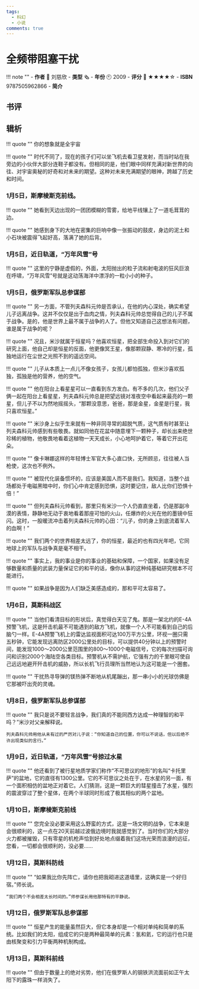 ```yaml
---
tags:
  - 科幻
  - 小说
comments: true
---
```


# 全频带阻塞干扰

!!! note ""
    - **作者** 👴 刘慈欣
    - **类型** 🗞️
    - **年份** 🕙 2009
    - **评分** 📙 ★★★★☆
    - **ISBN** 9787505962866
    - **简介**

## 书评

## 辑析

!!! quote ""
    你的想象就是全宇宙

!!! quote ""
    时代不同了，现在的孩子们可以坐飞机去看卫星发射，而当时站在我旁边的小伙伴大部分连鞋子都没有。但相同的是，他们眼中同样充满对新世界的向往、对宇宙奥秘的好奇和对未来的期望。这种对未来充满期望的眼神，跨越了历史和时间。

### 1月5日，斯摩棱斯克前线。

!!! quote ""
    她看到天边出现的一团团模糊的雪雾，给地平线镶上了一道毛茸茸的边。

!!! quote ""
    她感到身下的大地在密集的巨响中像一张振动的鼓皮，身边的泥土和小石块被震得飞起好高，落满了她的后背。

### 1月5日，近日轨道，“万年风雪”号

!!! quote ""
    这里的宁静是虚假的，外面，太阳抛出的粒子流和射电波的狂风巨浪在呼啸，“万年风雪”号就是这动荡海洋中漂浮的一粒小小的种子。

### 1月5日，俄罗斯军队总参谋部

!!! quote ""
    另一方面，不管列夫森科元帅是否承认，在他的内心深处，确实希望儿子远离战争。这并不仅仅是出于血肉之情，列夫森科元帅总觉得自己的儿子不属于战争。是的，他是世界上最不属于战争的人了。但他又知道自己这想法有问题，谁是属于战争的呢？

!!! quote ""
    况且，米沙就属于恒星吗？他喜欢恒星，把全部生命投入到对它们的研究上面，他自己却是恒星的反面，他更像冥王星，像那颗寂静、寒冷的行星，孤独地运行在尘世之光照不到的遥远空间。

!!! quote ""
    儿子从本质上一点儿不像女孩子，女孩儿都怕孤独，但米沙喜欢孤独，孤独是他的营养，他的空气。

!!! quote ""
    他在阳台上看星星可以一直看到东方发白。有不多的几次，他们父子俩一起在阳台上看星星，列夫森科元帅总是把望远镜对准夜空中看起来最亮的一颗星，但儿子不以为然地摇摇头，“那颗没意思，爸爸，那是金星，金星是行星，我只喜欢恒星。”

!!! quote ""
    米沙身上似乎生来就有一种非同寻常的超脱气质，这气质有时甚至让列夫森科元帅感到有些敬畏。就如同他在花盆中随意埋下一颗种子，却长出来绝世珍稀的植物，他敬畏地看着这植物一天天成长，小心地呵护着它，等着它开出花朵。

!!! quote ""
    像卡琳娜这样的年轻博士军官大多心直口快，无所顾忌，往往被人当枪使，这次也不例外。

!!! quote ""
    被现代化装备惯坏的，应该是美国人而不是我们。我知道，当整个战场都处于电磁黑暗中时，你们心中肯定感到恐惧，这时要记住，敌人比你们恐惧十倍！”

!!! quote ""
    但列夫森科元帅看到，那里只有米沙一个人仍直直坐着，仍是那副冷漠的表情，静静地无动于衷地看着那座可怕的火山，任爆炸的火光在他的墨镜中狂闪。这时，一股暖流冲击着列夫森科元帅的心田：“儿子，你的身上到底流着军人的血啊！”

!!! quote ""
    我们两个的世界相差太远了，你的恒星，最近的也有四光年吧，它同地球上的军队与战争真是毫不相干。
    
!!! quote ""
    事实上，我的事业是你的事业的基础和保障，一个国家，如果没有足够数量和质量的武装力量保证它的和平的话，像你从事的这种纯基础研究根本不可能进行。

!!! quote ""
    如果战争是因为人们缺乏美感造成的，那和平可太容易了。

### 1月6日，莫斯科战区

!!! quote ""
    当他们看清目标的形状后，真觉得白天见了鬼。那是一架北约的E-4A预警飞机，这是歼击机最不可能遇到的敌方飞机，就像一个人不可能看到自己的后脑勺一样。E-4A预警飞机上的雷达监视面积可达100万平方公里，环视一圈只需五秒钟，它能发现远离防区2000公里处的目标，可以提供40分钟以上的预警时间，能发现1000～2000公里范围里的800～1000个电磁信号，它的每次扫描可询问和识别2000个海陆空各类目标。预警机从不需护航，它强有力的千里眼可使自己远远地避开歼击机的威胁，所以长机飞行员理所当然地认为这可能是一个圈套。

!!! quote ""
    干扰热寻导弹的镁热弹不断地从机尾蹦出，那一串小小的光球仿佛是它那被吓出壳的灵魂。

### 1月8日，俄罗斯军队总参谋部

!!! quote ""
    我只是说不要轻言战争，我们真的不能同西方达成一种理智的和平吗？”米沙对父亲解释说。
    
    列夫森科元帅用他从未有过的严厉对儿子说：“你知道自己的位置，你可以不说话，但以后绝不许出现类似的言行。”

### 1月9日，近日轨道，“万年风雪”号掠过水星

!!! quote ""
    他还看到了被行星地质学家们称作“不可思议的地形”的名叫“卡托里萨”的盆地，它的直径有1300公里。它的不可思议之处在于，在水星的另一面，有一个面积相仿的盆地正对着它。人们猜测，这是一颗巨大的彗星撞击了水星，强烈的震波穿过了整个星体，在两个半球同时形成了极其相似的两个盆地。

### 1月10日，斯摩棱斯克前线

!!! quote ""
    您完全没必要采用这么野蛮的方式，这是一场文明的战争，它本来是会很顺利的，这一点在20天前越过波俄边境时我就感觉到了。当时你们的大部分火力都被摧毁，只有零星的机枪声恰到好处地点缀着我们这场光荣而浪漫的远征，您看，一切都会很顺利的，没必要……

### 1月12日，莫斯科防线

!!! quote ""
    “如果我比你先阵亡，请你也把我砌进这道墙里，这确实是一个好归宿。”师长说。
    
    “我们两个不会相差太长时间的。”师参谋长用他那特有的平静说。

### 1月12日，俄罗斯军队总参谋部

!!! quote ""
    恒星产生的能量虽然巨大，但它本身却是一个相对单纯和简单的系统。比如我们的太阳，组成它的只是两种最简单的元素：氢和氦，它的运行也只是由核聚变和引力平衡两种机制构成。
    
### 1月13日，莫斯科前线

!!! quote ""
    但由于数量上的绝对劣势，他们在俄罗斯人的钢铁洪流面前如正午太阳下的露珠一样消失了。